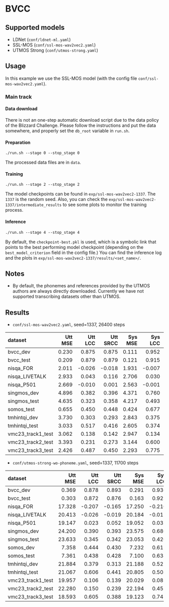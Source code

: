 # BVCC

## Supported models

- LDNet (`conf/ldnet-ml.yaml`)
- SSL-MOS (`conf/ssl-mos-wav2vec2.yaml`)
- UTMOS Strong (`conf/utmos-strong.yaml`)

## Usage

In this example we use the SSL-MOS model (with the config file `conf/ssl-mos-wav2vec2.yaml`). 

### Main track

#### Data download

There is not an one-step automatic download script due to the data policy of the Blizzard Challenge. Please follow the instructions and put the data somewhere, and properly set the `db_root` variable in `run.sh`.

#### Preparation

```
./run.sh --stage 0 --stop_stage 0
```

The processed data files are in `data`.

#### Training

```
./run.sh --stage 2 --stop_stage 2
```

The model checkpoints can be found in `exp/ssl-mos-wav2vec2-1337`. The `1337` is the random seed. Also, you can check the `exp/ssl-mos-wav2vec2-1337/intermediate_results` to see some plots to monitor the training process.

#### Inference

```
./run.sh --stage 4 --stop_stage 4
```

By default, the `checkpoint-best.pkl` is used, which is a symbolic link that points to the best performing model checkpoint (depending on the `best_model_criterion` field in the config file.) You can find the inference log and the plots in `exp/ssl-mos-wav2vec2-1337/results/<set_name>/`.


## Notes

- By default, the phonemes and references provided by the UTMOS authors are always directly downloaded. Currently we have not supported transcribing datasets other than UTMOS.

## Results

- `conf/ssl-mos-wav2vec2.yaml`, seed=1337, 26400 steps

| dataset           | Utt MSE | Utt LCC | Utt SRCC | Sys MSE | Sys LCC | Sys SRCC |
| :-----------------|-------: |-------: |--------: |-------: |-------: |--------: |
| bvcc_dev          |   0.230 |   0.875 |    0.875 |   0.111 |   0.952 |    0.951 |
| bvcc_test         |   0.209 |   0.879 |    0.879 |   0.121 |   0.915 |    0.914 |
| nisqa_FOR         |   2.011 |  -0.026 |   -0.018 |   1.931 |  -0.007 |    0.048 |
| nisqa_LIVETALK    |   2.933 |   0.043 |    0.116 |   2.706 |   0.030 |    0.093 |
| nisqa_P501        |   2.669 |  -0.010 |    0.001 |   2.563 |  -0.001 |    0.073 |
| singmos_dev       |   4.896 |   0.382 |    0.396 |   4.371 |   0.760 |    0.718 |
| singmos_test      |   4.635 |   0.323 |    0.358 |   4.217 |   0.493 |    0.499 |
| somos_test        |   0.655 |   0.450 |    0.448 |   0.424 |   0.677 |    0.706 |
| tmhintqi_dev      |   3.730 |   0.303 |    0.293 |   2.843 |   0.375 |    0.396 |
| tmhintqi_test     |   3.033 |   0.517 |    0.416 |   2.605 |   0.374 |    0.514 |
| vmc23_track1_test |   3.062 |   0.138 |    0.142 |   2.947 |   0.134 |    0.194 |
| vmc23_track2_test |   3.393 |   0.231 |    0.273 |   3.144 |   0.600 |    0.603 |
| vmc23_track3_test |   2.426 |   0.487 |    0.450 |   2.293 |   0.775 |    0.586 |

- `conf/utmos-strong-wo-phoneme.yaml`, seed=1337, 11700 steps

| dataset           | Utt MSE | Utt LCC | Utt SRCC | Sys MSE | Sys LCC | Sys SRCC |
| :-----------------|-------: |-------: |--------: |-------: |-------: |--------: |
| bvcc_dev          |   0.369 |   0.878 |    0.893 |   0.291 |   0.936 |    0.956 |
| bvcc_test         |   0.303 |   0.872 |    0.876 |   0.163 |   0.923 |    0.921 |
| nisqa_FOR         |  17.328 |  -0.207 |   -0.165 |  17.250 |  -0.210 |   -0.170 |
| nisqa_LIVETALK    |  20.413 |  -0.026 |   -0.019 |  20.184 |  -0.012 |   -0.073 |
| nisqa_P501        |  19.147 |   0.023 |    0.052 |  19.052 |   0.032 |    0.056 |
| singmos_dev       |  24.200 |   0.390 |    0.393 |  23.575 |   0.680 |    0.645 |
| singmos_test      |  23.633 |   0.345 |    0.342 |  23.053 |   0.426 |    0.394 |
| somos_dev         |   7.358 |   0.444 |    0.430 |   7.232 |   0.612 |    0.657 |
| somos_test        |   7.361 |   0.438 |    0.428 |   7.100 |   0.638 |    0.666 |
| tmhintqi_dev      |  21.884 |   0.379 |    0.313 |  21.188 |   0.521 |    0.356 |
| tmhintqi_test     |  21.067 |   0.606 |    0.441 |  20.805 |   0.508 |    0.423 |
| vmc23_track1_test |  19.957 |   0.106 |    0.139 |  20.029 |   0.085 |    0.129 |
| vmc23_track2_test |  22.280 |   0.150 |    0.239 |  22.194 |   0.452 |    0.423 |
| vmc23_track3_test |  18.593 |   0.605 |    0.388 |  19.123 |   0.747 |    0.469 |